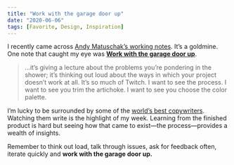 ```yaml
---
title: "Work with the garage door up"
date: "2020-06-06"
tags: [Favorite, Design, Inspiration]
---
```


I recently came across [Andy Matuschak’s working notes](https://notes.andymatuschak.org/About_these_notes). It’s a goldmine. One note that caught my eye was [**Work with the garage door up**](https://notes.andymatuschak.org/z21cgR9K3UcQ5a7yPsj2RUim3oM2TzdBByZu).

> …it’s giving a lecture about the problems you’re pondering in the shower; it’s thinking out loud about the ways in which your project doesn’t work at all. It’s so much of Twitch. I want to see the process. I want to see you trim the artichoke. I want to see you choose the color palette.

I’m lucky to be surrounded by some of the [world’s best copywriters](https://conversion-rate-experts.com/). Watching them write is the highlight of my week. Learning from the finished product is hard but seeing how that came to exist—the process—provides a wealth of insights.

Remember to think out load, talk through issues, ask for feedback often, iterate quickly and **work with the garage door up.**
